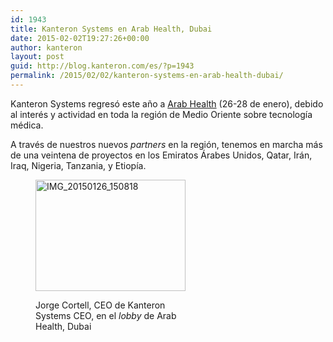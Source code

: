 ```yaml
---
id: 1943
title: Kanteron Systems en Arab Health, Dubai
date: 2015-02-02T19:27:26+00:00
author: kanteron
layout: post
guid: http://blog.kanteron.com/es/?p=1943
permalink: /2015/02/02/kanteron-systems-en-arab-health-dubai/
---
```

Kanteron Systems regresó este año a <a title="http://www.arabhealthonline.com/" href="http://www.arabhealthonline.com/" target="_blank">Arab Health</a> (26-28 de enero), debido al interés y actividad en toda la región de Medio Oriente sobre tecnología médica.

A través de nuestros nuevos _partners_ en la región, tenemos en marcha más de una veintena de proyectos en los Emiratos Árabes Unidos, Qatar, Irán, Iraq, Nigeria, Tanzania, y Etiopía.<figure style="width: 240px" class="wp-caption aligncenter">

[<img src="https://farm8.staticflickr.com/7300/16187408890_124580bda6_m.jpg" alt="IMG_20150126_150818" width="240" height="178" />](http://www.arabhealthonline.com/ "IMG_20150126_150818 by Jorge Cortell, on Flickr")<figcaption class="wp-caption-text">Jorge Cortell, CEO de Kanteron Systems CEO, en el _lobby_ de Arab Health, Dubai</figcaption></figure>